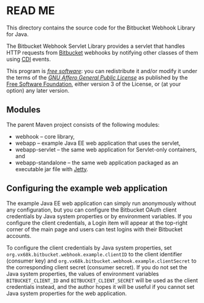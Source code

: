 # READ ME

This directory contains the source code for the Bitbucket Webhook Library for
Java.

The Bitbucket Webhook Servlet Library provides a servlet that handles HTTP
requests from [Bitbucket][] webhooks by notifying other classes of them using
[CDI][] events.

This program is *[free software][]*: you can redistribute it and/or modify it
under the terms of the *[GNU Affero General Public License][]* as published by
the [Free Software Foundation][], either version 3 of the License, or (at your
option) any later version.

[Bitbucket]: <https://bitbucket.org/>
[CDI]: <https://jcp.org/en/jsr/detail?id=299> "JSR 299: Contexts and Dependency Injection for the Java EE platform"
[Free software]: <http://www.gnu.org/philosophy/free-sw.html> "What is free software?"
[GNU Affero General Public License]: <http://www.gnu.org/licenses/agpl.html>
[Free Software Foundation]: <http://www.fsf.org/>

## Modules

The parent Maven project consists of the following modules:

 * webhook – core library,
 * webapp – example Java EE web application that uses the servlet,
 * webapp-servlet – the same web application for Servlet-only containers, and
 * webapp-standalone – the same web application packaged as an executable jar
   file with [Jetty][].

[Jetty]: <https://www.eclipse.org/jetty/>

## Configuring the example web application

The example Java EE web application can simply run anonymously without any
configuration, but you can configure the Bitbucket OAuth client credentials by
Java system properties or by environment variables.
If you configure the client credentials, a Login item will appear at the
top-right corner of the main page and users can test logins with their
Bitbucket accounts.

To configure the client credentials by Java system properties, set
`org.vx68k.bitbucket.webhook.example.clientID` to the client identifier
(consumer key) and `org.vx68k.bitbucket.webhook.example.clientSecret` to the
corresponding client secret (consumer secret).
If you do not set the Java system properties, the values of environment
variables `BITBUCKET_CLIENT_ID` and `BITBUCKET_CLIENT_SECRET` will be used as
the client credentials instead, and the author hopes it will be useful if you
cannot set Java system properties for the web application.
